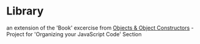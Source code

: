 # Library
an extension of the 'Book' excercise from [Objects & Object Constructors](../../organizing-objects_and_object_constructors.md) - 
Project for 'Organizing your JavaScript Code' Section
